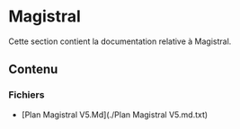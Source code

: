 # Magistral

Cette section contient la documentation relative à Magistral.

## Contenu


### Fichiers

- [Plan Magistral V5.Md](./Plan Magistral V5.md.txt)
